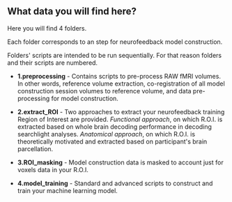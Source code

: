 ## What data you will find here?

Here you will find 4 folders. 

Each folder corresponds to an step for neurofeedback model construction.

Folders' scripts are intended to be run sequentially. For that reason folders and their scripts are numbered.

* **1.preprocessing** - Contains scripts to pre-process RAW fMRI volumes. In other words, reference volume extraction, co-registration of all model construction session volumes to reference volume, and data pre-processing for model construction. 

* **2.extract_ROI** - Two approaches to extract your neurofeedback training Region of Interest are provided. *Functional approach*, on which R.O.I. is extracted based on whole brain decoding performance in decoding searchlight analyses. *Anatomical approach*, on which R.O.I. is theoretically motivated and extracted based on participant's brain parcellation.

* **3.ROI_masking** - Model construction data is masked to account just for voxels data in your R.O.I.

* **4.model_training** -  Standard and advanced scripts to construct and train your machine learning model.